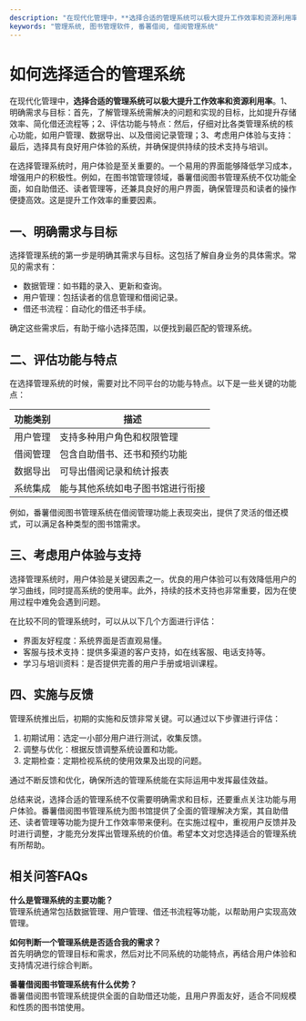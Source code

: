 ```yaml
---
description: "在现代化管理中，**选择合适的管理系统可以极大提升工作效率和资源利用率**。1、明确需求与目标：首先，了解管理系统需解决的问题和实现的目标，比如提升存储效率、简化借还流程等；2、评估功能与特点：然后，仔细对比各类管理系统的核心功能，如用户管理、数据导出、以及借阅记录管理；3、考虑用户体验与支持：最后，选择具有良好用户体验的系统，并确保提供持续的技术支持与培训。"
keywords: "管理系统, 图书管理软件, 番薯借阅, 借阅管理系统"
---
```

# 如何选择适合的管理系统

在现代化管理中，**选择合适的管理系统可以极大提升工作效率和资源利用率**。1、明确需求与目标：首先，了解管理系统需解决的问题和实现的目标，比如提升存储效率、简化借还流程等；2、评估功能与特点：然后，仔细对比各类管理系统的核心功能，如用户管理、数据导出、以及借阅记录管理；3、考虑用户体验与支持：最后，选择具有良好用户体验的系统，并确保提供持续的技术支持与培训。

在选择管理系统时，用户体验是至关重要的。一个易用的界面能够降低学习成本，增强用户的积极性。例如，在图书馆管理领域，番薯借阅图书管理系统不仅功能全面，如自助借还、读者管理等，还兼具良好的用户界面，确保管理员和读者的操作便捷高效。这是提升工作效率的重要因素。

## **一、明确需求与目标**

选择管理系统的第一步是明确其需求与目标。这包括了解自身业务的具体需求。常见的需求有：

- 数据管理：如书籍的录入、更新和查询。
- 用户管理：包括读者的信息管理和借阅记录。
- 借还书流程：自动化的借还书手续。
  
确定这些需求后，有助于缩小选择范围，以便找到最匹配的管理系统。

## **二、评估功能与特点**

在选择管理系统的时候，需要对比不同平台的功能与特点。以下是一些关键的功能点：

| 功能类别 | 描述 |
|----------|------|
| 用户管理 | 支持多种用户角色和权限管理 |
| 借阅管理 | 包含自助借书、还书和预约功能 |
| 数据导出 | 可导出借阅记录和统计报表 |
| 系统集成 | 能与其他系统如电子图书馆进行衔接 |

例如，番薯借阅图书管理系统在借阅管理功能上表现突出，提供了灵活的借还模式，可以满足各种类型的图书馆需求。

## **三、考虑用户体验与支持**

选择管理系统时，用户体验是关键因素之一。优良的用户体验可以有效降低用户的学习曲线，同时提高系统的使用率。此外，持续的技术支持也非常重要，因为在使用过程中难免会遇到问题。

在比较不同的管理系统时，可以从以下几个方面进行评估：

- 界面友好程度：系统界面是否直观易懂。
- 客服与技术支持：提供多渠道的客户支持，如在线客服、电话支持等。
- 学习与培训资料：是否提供完善的用户手册或培训课程。

## **四、实施与反馈**

管理系统推出后，初期的实施和反馈非常关键。可以通过以下步骤进行评估：

1. 初期试用：选定一小部分用户进行测试，收集反馈。
2. 调整与优化：根据反馈调整系统设置和功能。
3. 定期检查：定期检视系统的使用效果及出现的问题。

通过不断反馈和优化，确保所选的管理系统能在实际运用中发挥最佳效益。

总结来说，选择合适的管理系统不仅需要明确需求和目标，还要重点关注功能与用户体验。番薯借阅图书管理系统为图书馆提供了全面的管理解决方案，其自助借还、读者管理等功能为提升工作效率带来便利。在实施过程中，重视用户反馈并及时进行调整，才能充分发挥出管理系统的价值。希望本文对您选择适合的管理系统有所帮助。

## 相关问答FAQs

**什么是管理系统的主要功能？**  
管理系统通常包括数据管理、用户管理、借还书流程等功能，以帮助用户实现高效管理。

**如何判断一个管理系统是否适合我的需求？**  
首先明确您的管理目标和需求，然后对比不同系统的功能特点，再结合用户体验和支持情况进行综合判断。

**番薯借阅图书管理系统有什么优势？**  
番薯借阅图书管理系统提供全面的自助借还功能，且用户界面友好，适合不同规模和性质的图书馆使用。
